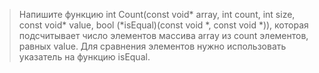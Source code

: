 >Напишите функцию int Count(const void* array, int count, int size, const void* value, bool (*isEqual)(const void *, const void *)), которая подсчитывает число элементов массива array из count элементов, равных value. Для сравнения элементов нужно использовать указатель на функцию isEqual.